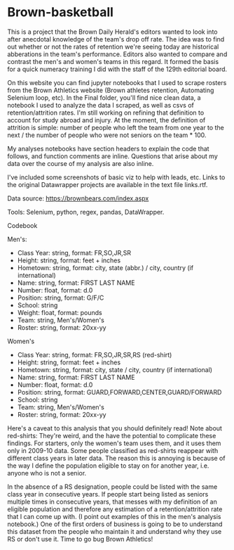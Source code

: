 # Brown-basketball
 
This is a project that the Brown Daily Herald's editors wanted to look into after anecdotal knowledge of the team's drop off rate. The idea was to find out whether or not the rates of retention we're seeing today are historical abberations in the team's performance. Editors also wanted to compare and contrast the men's and women's teams in this regard. It formed the basis for a quick numeracy training I did with the staff of the 129th editorial board.

On this website you can find jupyter notebooks that I used to scrape rosters from the Brown Athletics website (Brown athletes retention, Automating Selenium loop, etc). In the Final folder, you'll find nice clean data, a notebook I used to analyze the data I scraped, as well as csvs of retention/attrition rates. I'm still working on refining that definition to account for study abroad and injury. At the moment, the definition of attrition is simple: number of people who left the team from one year to the next / the number of people who were not seniors on the team * 100.

My analyses notebooks have section headers to explain the code that follows, and function comments are inline. Questions that arise about my data over the course of my analysis are also inline. 

I've included some screenshots of basic viz to help with leads, etc. Links to the original Datawrapper projects are available in the text file links.rtf.

Data source: https://brownbears.com/index.aspx

Tools: Selenium, python, regex, pandas, DataWrapper. 

Codebook

Men's:

- Class Year: string, format: FR,SO,JR,SR
- Height: string, format: feet + inches
- Hometown: string, format: city, state (abbr.) / city, country  (if international)
- Name: string, format: FIRST LAST NAME
- Number: float, format: d.0
- Position: string, format: G/F/C
- School: string
- Weight: float, format: pounds
- Team: string, Men's/Women's
- Roster: string, format: 20xx-yy

Women's

- Class Year: string, format: FR,SO,JR,SR,RS (red-shirt)
- Height: string, format: feet + inches
- Hometown: string, format: city, state / city, country  (if international)
- Name: string, format: FIRST LAST NAME
- Number: float, format: d.0
- Position: string, format: GUARD,FORWARD,CENTER,GUARD/FORWARD
- School: string
- Team: string, Men's/Women's
- Roster: string, format: 20xx-yy

Here's a caveat to this analysis that you should definitely read!
Note about red-shirts: They're weird, and the have the potential to complicate these findings. For starters, only the women's team uses them, and it uses them only in 2009-10 data. Some people classified as red-shirts reappear with different class years in later data. The reason this is annoying is because of the way I define the population eligible to stay on for another year, i.e. anyone who is not a senior. 

In the absence of a RS designation, people could be listed with the same class year in consecutive years. If people start being listed as seniors multiple times in consecutive years, that messes with my definition of an eligible population and therefore any estimation of a retention/attrition rate that I can come up with. (I point out examples of this in the men's analysis notebook.) One of the first orders of business is going to be to understand this dataset from the people who maintain it and understand why they use RS or don't use it. Time to go bug Brown Athletics!



